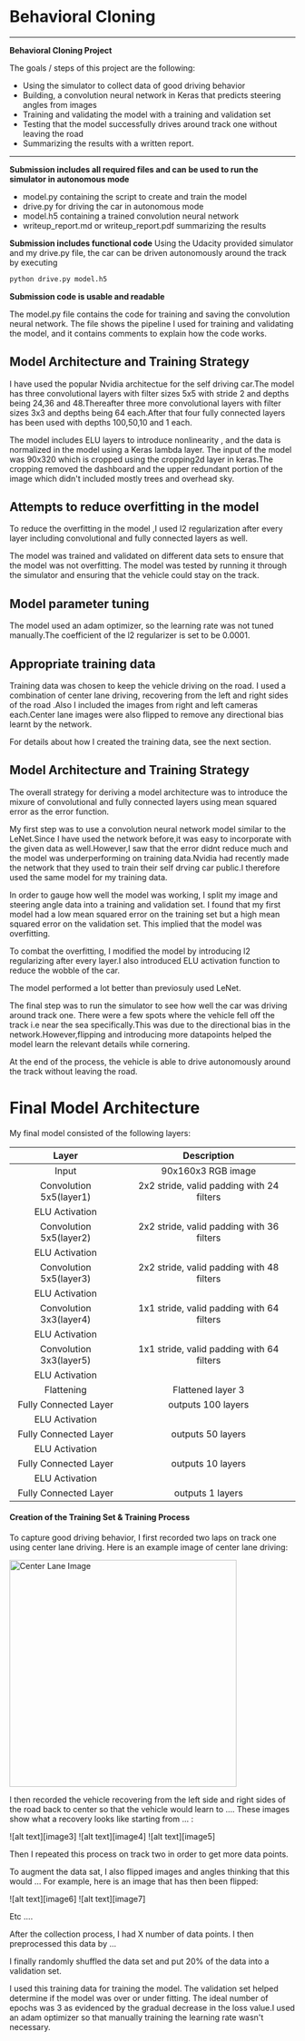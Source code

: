 # **Behavioral Cloning** 

---

**Behavioral Cloning Project**

The goals / steps of this project are the following:
* Using the simulator to collect data of good driving behavior
* Building, a convolution neural network in Keras that predicts steering angles from images
* Training and validating the model with a training and validation set
* Testing that the model successfully drives around track one without leaving the road
* Summarizing the results with a written report.

---

**Submission includes all required files and can be used to run the simulator in autonomous mode**

* model.py containing the script to create and train the model
* drive.py for driving the car in autonomous mode
* model.h5 containing a trained convolution neural network 
* writeup_report.md or writeup_report.pdf summarizing the results

**Submission includes functional code**
Using the Udacity provided simulator and my drive.py file, the car can be driven autonomously around the track by executing 
```sh
python drive.py model.h5
```

**Submission code is usable and readable**

The model.py file contains the code for training and saving the convolution neural network. The file shows the pipeline I used for training and validating the model, and it contains comments to explain how the code works.

## Model Architecture and Training Strategy

I have used the popular Nvidia architectue for the self driving car.The model has three convolutional layers with filter      sizes 5x5 with stride 2 and depths being 24,36 and 48.Thereafter three more convolutional layers with filter sizes 3x3 and depths being 64 each.After that four fully connected layers has been used with depths 100,50,10 and 1 each. 

The model includes ELU layers to introduce nonlinearity , and the data is normalized in the model using a Keras lambda layer.
The input of the model was 90x320 which is cropped using the cropping2d layer in keras.The cropping removed the dashboard and the upper redundant portion of the image which didn't included mostly trees and overhead sky.

## Attempts to reduce overfitting in the model

To reduce the overfitting in the model ,I used l2 regularization after every layer including convolutional and fully connected layers as well.

The model was trained and validated on different data sets to ensure that the model was not overfitting. The model was tested by running it through the simulator and ensuring that the vehicle could stay on the track.

## Model parameter tuning

The model used an adam optimizer, so the learning rate was not tuned manually.The coefficient of the l2 regularizer is set to be 0.0001.

## Appropriate training data

Training data was chosen to keep the vehicle driving on the road. I used a combination of center lane driving, recovering from the left and right sides of the road .Also I included the images from right and left cameras each.Center lane images were also flipped to remove any directional bias learnt by the network.

For details about how I created the training data, see the next section. 

## Model Architecture and Training Strategy


The overall strategy for deriving a model architecture was to introduce the mixure of convolutional and fully connected layers using mean squared error as the error function.

My first step was to use a convolution neural network model similar to the LeNet.Since I have used the network before,it was easy to incorporate with the given data as well.However,I saw that the error didnt reduce much and the model was underperforming on training data.Nvidia had recently made the network that they used to train their self drving car public.I therefore used the same model for my training data.

In order to gauge how well the model was working, I split my image and steering angle data into a training and validation set. I found that my first model had a low mean squared error on the training set but a high mean squared error on the validation set. This implied that the model was overfitting. 

To combat the overfitting, I modified the model by introducing l2 regularizing after every layer.I also introduced ELU activation function to reduce the wobble of the car.

The model performed a lot better than previosuly used LeNet.

The final step was to run the simulator to see how well the car was driving around track one. There were a few spots where the vehicle fell off the track i.e near the sea specifically.This was due to the directional bias in the network.However,flipping and introducing more datapoints helped the model learn the relevant details while cornering.

At the end of the process, the vehicle is able to drive autonomously around the track without leaving the road.

# Final Model Architecture

My final model consisted of the following layers:

| Layer         		|     Description	        					| 
|:---------------------:|:---------------------------------------------:| 
| Input         		| 90x160x3 RGB image   							| 
| Convolution 5x5(layer1)     	| 2x2 stride, valid padding with 24 filters|
| ELU	Activation				|	
| Convolution 5x5(layer2)	    | 2x2 stride, valid padding with 36 filters|
| ELU	Activation			|												|
| Convolution 5x5(layer3)    | 2x2 stride, valid padding with 48 filters |
| ELU	Activation			|	
| Convolution 3x3(layer4)     	| 1x1 stride, valid padding with 64 filters|
| ELU	Activation				|	
| Convolution 3x3(layer5)     	| 1x1 stride, valid padding with 64 filters|
| ELU	Activation				|	
| Flattening         | Flattened layer 3|
| Fully Connected Layer | outputs 100 layers |
| ELU	Activation			|	
| Fully Connected Layer | outputs 50 layers |
| ELU	Activation			|	
| Fully Connected Layer | outputs 10 layers |
| ELU	Activation			|	
| Fully Connected Layer | outputs 1 layers |

####  Creation of the Training Set & Training Process

To capture good driving behavior, I first recorded two laps on track one using center lane driving. Here is an example image of center lane driving:

<img src="center.png" width="400" alt="Center Lane Image" />

I then recorded the vehicle recovering from the left side and right sides of the road back to center so that the vehicle would learn to .... These images show what a recovery looks like starting from ... :

![alt text][image3]
![alt text][image4]
![alt text][image5]

Then I repeated this process on track two in order to get more data points.

To augment the data sat, I also flipped images and angles thinking that this would ... For example, here is an image that has then been flipped:

![alt text][image6]
![alt text][image7]

Etc ....

After the collection process, I had X number of data points. I then preprocessed this data by ...


I finally randomly shuffled the data set and put 20% of the data into a validation set. 

I used this training data for training the model. The validation set helped determine if the model was over or under fitting. The ideal number of epochs was 3 as evidenced by the gradual decrease in the loss value.I used an adam optimizer so that manually training the learning rate wasn't necessary.
